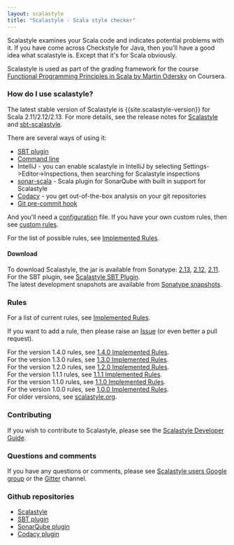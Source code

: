 ```yaml
---
layout: scalastyle
title: "Scalastyle - Scala style checker"
---
```


Scalastyle examines your Scala code and indicates potential problems with it. If
you have come across Checkstyle for Java, then you'll have a good idea what
scalastyle is. Except that it's for Scala obviously.

Scalastyle is used as part of the grading framework for the course
[Functional Programming Principles in Scala by Martin Odersky](https://www.coursera.org/course/progfun)
on Coursera.

### How do I use scalastyle?

The latest stable version of Scalastyle is {{site.scalastyle-version}} for Scala
2.11/2.12/2.13. For more details, see the release notes for
[Scalastyle](https://github.com/beautiful-scala/scalastyle/releases) and
[sbt-scalastyle](https://github.com/beautiful-scala/sbt-scalastyle/releases).

There are several ways of using it:

- [SBT plugin](sbt.html)
- [Command line](command-line.html)
- IntelliJ - you can enable scalastyle in IntelliJ by selecting
  Settings->Editor->Inspections, then searching for Scalastyle inspections
- [sonar-scala](https://sonar-scala.com) - Scala plugin for SonarQube with built
  in support for Scalastyle
- [Codacy](https://www.codacy.com) - you get out-of-the-box analysis on your git
  repositories
- [Git pre-commit hook](git-pre-commit-hook.html)

And you'll need a [configuration](configuration.html) file. If you have your own
custom rules, then see [custom rules](custom-rules.html).

For the list of possible rules, see
[Implemented Rules](rules-{{site.scalastyle-version}}.html).

#### Download

To download Scalastyle, the jar is available from Sonatype:
[2.13](https://oss.sonatype.org/content/repositories/releases/com/beautiful-scala/scalastyle_2.13),
[2.12](https://oss.sonatype.org/content/repositories/releases/com/beautiful-scala/scalastyle_2.12),
[2.11](https://oss.sonatype.org/content/repositories/releases/com/beautiful-scala/scalastyle_2.11).  
For the SBT plugin, see [Scalastyle SBT Plugin](sbt.html).  
The latest development snapshots are available from
[Sonatype snapshots](https://oss.sonatype.org/content/repositories/snapshots/com/beautiful-scala/).

### Rules

For a list of current rules, see
[Implemented Rules](rules-{{site.scalastyle-version}}.html).

If you want to add a rule, then please raise an
[Issue](https://github.com/beautiful-scala/scalastyle/issues) (or even better a
pull request).

For the version 1.4.0 rules, see [1.4.0 Implemented Rules](rules-1.4.0.html).  
For the version 1.3.0 rules, see [1.3.0 Implemented Rules](rules-1.3.0.html).  
For the version 1.2.0 rules, see [1.2.0 Implemented Rules](rules-1.2.0.html).  
For the version 1.1.1 rules, see [1.1.1 Implemented Rules](rules-1.1.1.html).  
For the version 1.1.0 rules, see [1.1.0 Implemented Rules](rules-1.1.0.html).  
For the version 1.0.0 rules, see [1.0.0 Implemented Rules](rules-1.0.0.html).  
For older versions, see [scalastyle.org](http://www.scalastyle.org).

### Contributing

If you wish to contribute to Scalastyle, please see the
[Scalastyle Developer Guide](developer-guide.html).

### Questions and comments

If you have any questions or comments, please see
[Scalastyle users Google group](https://groups.google.com/forum/#!forum/scalastyle-users)
or the [Gitter](https://github.com/scalastyle/scalastyle) channel.

### Github repositories

- [Scalastyle](https://github.com/beautiful-scala/scalastyle)
- [SBT plugin](https://github.com/beautiful-scala/sbt-scalastyle)
- [SonarQube plugin](https://sonar-scala.com)
- [Codacy plugin](https://github.com/codacy/codacy-scalastyle)
